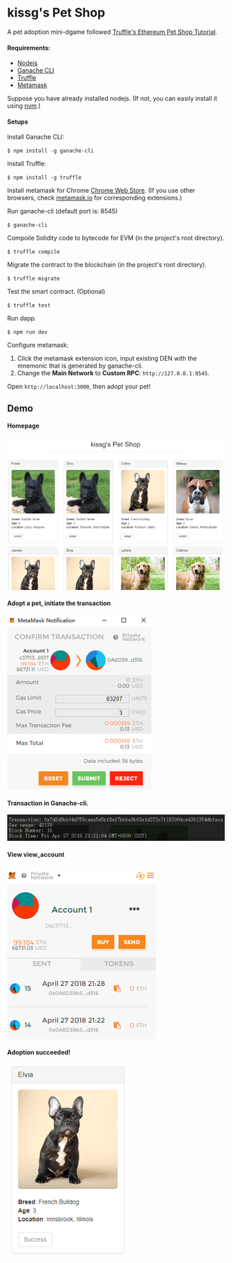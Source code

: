 # kissg's Pet Shop

A pet adoption mini-dgame followed [Truffle's Ethereum Pet Shop Tutorial](http://truffleframework.com/tutorials/pet-shop#testing-retrieval-of-a-single-pet-39-s-owner).

#### Requirements:

* [Nodejs](https://nodejs.org/)
* [Ganache CLI](https://github.com/trufflesuite/ganache-cli)
* [Truffle](https://github.com/trufflesuite/truffle)
* [Metamask](https://metamask.io/)

Suppose you have already installed nodejs. (If not, you can easily install it using [nvm](https://github.com/creationix/nvm#installation).)

#### Setups

Install Ganache CLI:

`$ npm install -g ganache-cli`

Install Truffle:

`$ npm install -g truffle`

Install metamask for Chrome [Chrome Web Store](https://chrome.google.com/webstore/detail/metamask/nkbihfbeogaeaoehlefnkodbefgpgknn). (If you use other browsers, check [metamask.io](https://metamask.io/) for corresponding extensions.)

Run ganache-cli (default port is: 8545)

`$ ganache-cli`

Compoile Solidity code to bytecode for EVM (in the project's root directory).

`$ truffle compile`

Migrate the contract to the blockchain (in the project's root directory).

`$ truffle migrate`

Test the smart contract. (Optional)

`$ truffle test`

Run dapp.

`$ npm run dev`

Configure metamask:

1. Click the metamask extension icon, input existing DEN with the mnemonic that is generated by ganache-cli.
2. Change the **Main Network** to **Custom RPC**: `http://127.0.0.1:8545`.

Open `http://localhost:3000`, then adopt your pet!

## Demo

#### Homepage

![homepage](doc/imgs/homepage.PNG)

#### Adopt a pet, initiate the transaction

![transaction](doc/imgs/transfer.PNG)

#### Transaction in Ganache-cli.

![transaction_ganache-cli](doc/imgs/transfer_finished.PNG)

#### View view_account

![view_account](doc/imgs/metamask_account.PNG)

#### Adoption succeeded!

![adoption](doc/imgs/adoption_succeeded.PNG)
